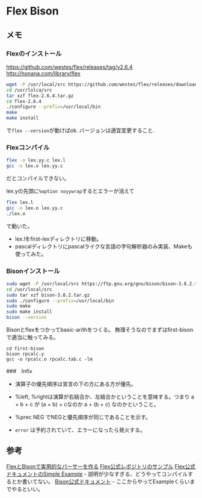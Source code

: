 # Flex Bison

## メモ

### Flexのインストール

https://github.com/westes/flex/releases/tag/v2.6.4
http://honana.com/library/flex

```sh
wget -P /usr/local/src https://github.com/westes/flex/releases/download/v2.6.4/flex-2.6.4.tar.gz
cd /usr/lolca/src
tar xzf flex-2.6.4.tar.gz
cd flex-2.6.4
./configure --prefix=/usr/local/bin
make
make install
```
で`flex --version`が動けばok. バージョンは適宜変更すること.

### Flexコンパイル

```sh
flex -o lex.yy.c lex.l
gcc -o lex.o lex.yy.c
```
だとコンパイルできない。

lex.yの先頭に`%option noyywrap`するとエラーが消えて
```sh
flex lex.l
gcc -o lex.o lex.yy.c
./lex.o
```
で動いた。

- lex.lをfirst-lexディレクトリに移動。
- pascalディレクトリにpascalライクな言語の字句解析器のみ実装、Makeも使ってみた。

### Bisonインストール
```sh
sudo wget -P /usr/local/src https://ftp.gnu.org/gnu/bison/bison-3.8.2.tar.gz
cd /usr/local/src
sudo tar xzf bison-3.8.2.tar.gz
sudo ./configure --prefix=/usr/local/bin
sudo make
sudo make install
bison --version
```

Bisonとflexをつかってbasic-arithをつくる。
無理そうなのでまずはfirst-bisonで適当に触ってみる。

```
cd first-bison
bison rpcalc.y
gcc -o rpcalc.o rpcalc.tab.c -lm
```

###　Infix

- 演算子の優先順序は宣言の下の方にある方が優先。
- %left, %rightは演算が右結合か、左結合かということを意味する。つまり a + b + c が (a + b) + cなのか a + (b + c) なのかということ。
- %prec NEG でNEGと優先順序が同じであることを示す。

- `error` は予約されていて、エラーになったら発火する。

## 参考

[FlexとBisonで実用的なパーサーを作る](https://zenn.dev/arark/articles/02e4764b851868)
[Flex公式レポジトリのサンプル](https://github.com/westes/flex/tree/master/examples)
[Flex公式ドキュメントのSimple Example](https://westes.github.io/flex/manual/Simple-Examples.html#Simple-Examples)
    - 説明が少なすぎる、どうやってコンパイルするとか書いてない。
[Bison公式ドキュメント](https://www.gnu.org/software/bison/manual/bison.html#Concepts)
    - ここからやってExampleくらいまでやるといい。